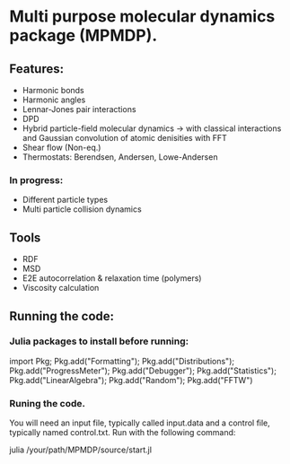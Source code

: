 # Multi purpose molecular dynamics package (MPMDP).

## Features:

- Harmonic bonds
- Harmonic angles
- Lennar-Jones pair interactions
- DPD
- Hybrid particle-field molecular dynamics 
-> with classical interactions and Gaussian convolution of atomic denisities with FFT
- Shear flow (Non-eq.)
- Thermostats: Berendsen, Andersen, Lowe-Andersen


### In progress:

- Different particle types
- Multi particle collision dynamics

## Tools

- RDF
- MSD
- E2E autocorrelation & relaxation time (polymers)
- Viscosity calculation

## Running the code:

### Julia packages to install before running:
import Pkg; Pkg.add("Formatting"); Pkg.add("Distributions"); Pkg.add("ProgressMeter"); Pkg.add("Debugger"); Pkg.add("Statistics"); Pkg.add("LinearAlgebra"); Pkg.add("Random"); Pkg.add("FFTW")

### Runing the code.
You will need an input file, typically called input.data and a control file, typically named control.txt. Run with the following command:

julia /your/path/MPMDP/source/start.jl
